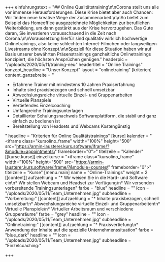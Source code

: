 +++
einfuhrungstext = "## Online Qualitätstraining\n\nCorona stellt uns alle vor immense Herausforderungen. Diese Krise bietet aber auch Chancen: Wir finden neue kreative Wege der Zusammenarbeit.\n\nSo bietet zum Beispiel das Homeoffice ausgezeichnete Möglichkeiten zur beruflichen Weiterbildung, um dann gestärkt aus der Krise hervorzugehen. Das Gute daran, Sie investieren vorausschauend in die Zeit nach Corona.\n\nVoraussetzung hierfür sind qualitativ wirklich hochwertige Onlinetrainings, also keine schlechten Internet-Filmchen oder langweiligen Livestreams ohne Konzept.\n\nSpeziell für diese Situation haben wir auf Basis unserer bewährten Präsenstrainings ganzheitliche Onlinetrainings konzipiert, die höchsten Ansprüchen genügen."
headerpic = "/uploads/2020/05/11/training-neu"
headertitel = "Online Trainings"
konzept_headline = "Unser Konzept"
layout = "onlinetraining"
[kriterien]
content_ganzebreite = "<ul><li>Erfahrene Trainer mit mindestens 10 Jahren Praxiserfahrung</li><li>Inhalte sind praxisbezogen und schnell umsetzbar</li><li>Abwechslungsreiche virtuelle Einzel- und Gruppenarbeiten</li><li>Virtuelle Planspiele</li><li>Vertiefendes Einzelcoaching</li><li>Umfangreiche Trainingsunterlagen</li><li>Detaillierter Schulungsnachweis Softwareplattform, die stabil und ganz einfach zu bedienen ist</li><li>Bereitstellung von Headsets und Webcams Kostengünstig</li></ul>"
headline = "Kriterien für Online Qualitätstrainings"
[kurse]
kalender = "<iframe class=\"kursolino_frame\" width=\"100%\" height=\"500\" src=\"https://armin-lausterer.kurs.software/iframe/?&module=appointments\" frameborder=\"0\"></iframe>"
titelzeile = "Kalender"
[[kurse.kurse]]
einzelkurse = "<iframe class=\"kursolino_frame\" width=\"100%\" height=\"500\" src=\"https://armin-lausterer.kurs.software/iframe/?&module=courses\" frameborder=\"0\"></iframe>"
titelzeile = "Kurse"
[menu.main]
name = "Online-Trainings"
weight = 2
[[content]]
aufzaehlung = "* Wir weisen Sie in die Hard- und Software ein\n* Wir stellen Webcam und Headset zur Verfügung\n* Wir versenden vorbereitende Trainingsunterlagen"
farbe = "blue"
headline = ""
icon = "/uploads/2020/05/11/Team_Unternehmen.jpg"
subheadline = "Vorbereitung:"
[[content]]
aufzaehlung = "* Inhalte praxisbezogen, schnell umsetzbar\n* Abwechslungsreiche virtuelle Einzel- und Gruppenarbeiten\n* Virtuelle Planspiele\n* Virtueller Arbeitsraum und verschiedene Gruppenräume"
farbe = "grey"
headline = ""
icon = "/uploads/2020/05/11/Team_Unternehmen.jpg"
subheadline = "Onlinetraining:"
[[content]]
aufzaehlung = "* Praxisvertiefung\n* Anwendung der Inhalte auf die spezielle Unternehmenssituation"
farbe = "blue_dark"
headline = ""
icon = "/uploads/2020/05/11/Team_Unternehmen.jpg"
subheadline = "Einzelcoaching:"

+++

